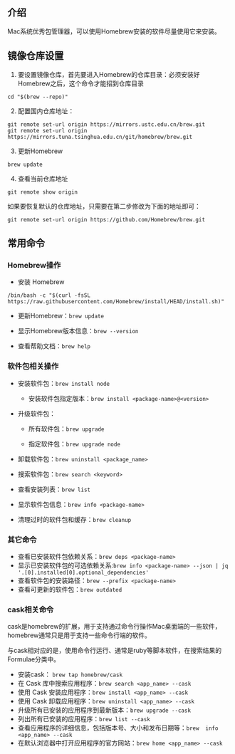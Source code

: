 ## 介绍

Mac系统优秀包管理器，可以使用Homebrew安装的软件尽量使用它来安装。

## 镜像仓库设置

1. 要设置镜像仓库，首先要进入Homebrew的仓库目录：必须安装好Homebrew之后，这个命令才能招到仓库目录

```shell
cd "$(brew --repo)"
```

2. 配置国内仓库地址：

```shell
git remote set-url origin https://mirrors.ustc.edu.cn/brew.git
git remote set-url origin https://mirrors.tuna.tsinghua.edu.cn/git/homebrew/brew.git
```

3. 更新Homebrew

```shell
brew update
```

4. 查看当前仓库地址

```shell
git remote show origin
```

如果要恢复默认的仓库地址，只需要在第二步修改为下面的地址即可：

```shell
git remote set-url origin https://github.com/Homebrew/brew.git
```

## 常用命令

### Homebrew操作

- 安装 Homebrew

```shell
/bin/bash -c "$(curl -fsSL https://raw.githubusercontent.com/Homebrew/install/HEAD/install.sh)"
```

- 更新Homebrew：`brew update`

- 显示Homebrew版本信息：`brew --version`

- 查看帮助文档：`brew help`

### 软件包相关操作

- 安装软件包：`brew install node`
  - 安装软件包指定版本：`brew install <package-name>@<version>`

- 升级软件包：

  - 所有软件包：`brew upgrade`

  - 指定软件包：`brew upgrade node`

- 卸载软件包：`brew uninstall <package_name>`

- 搜索软件包：`brew search <keyword>`

- 查看安装列表：`brew list`

- 显示软件包信息：`brew info <package-name>`

- 清理过时的软件包和缓存：`brew cleanup`

### 其它命令

- 查看已安装软件包依赖关系：`brew deps <package-name>`
- 显示已安装软件包的可选依赖关系:`brew info <package-name> --json | jq '.[0].installed[0].optional_dependencies'`
- 查看软件包的安装路径：`brew --prefix <package-name>`
- 查看可更新的软件包：`brew outdated`

### cask相关命令

cask是homebrew的扩展，用于支持通过命令行操作Mac桌面端的一些软件，homebrew通常只是用于支持一些命令行端的软件。

与cask相对应的是，使用命令行运行、通常是ruby等脚本软件，在搜索结果的Formulae分类中。

- 安装cask： `brew tap homebrew/cask`
- 在 Cask 库中搜索应用程序：`brew search <app_name> --cask `
- 使用 Cask 安装应用程序：`brew install <app_name> --cask`
- 使用 Cask 卸载应用程序：`brew uninstall <app_name> --cask`
- 升级所有已安装的应用程序到最新版本：`brew upgrade --cask`
- 列出所有已安装的应用程序：`brew list --cask`
- 查看应用程序的详细信息，包括版本号、大小和发布日期等：`brew  info <app_name> --cask`
- 在默认浏览器中打开应用程序的官方网站：`brew home <app_name> --cask`
